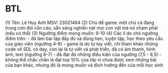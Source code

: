 # BTL
(1) Tên: Lê Huy Anh
    MSV: 23021464
(2) Chủ đề game: một chú cá đang trong cơn đói cồn cào, sẵn sàng nghiền nát mọi con vật mà nó chạm phải (nếu có thể)
(3) Ngưỡng điểm mong muốn: 9-10
(4) Các lí do chô ngưỡng điểm trên:
    - đã làm bài tập đầy đủ và đúng hẹn, luyện tập, học theo yêu cầu của giáo viên (ngưỡng 4-6)
    - game là do tự tay viết, chỉ tham khảo những code về SDL cô dạy, còn lại là tự viết và phát triển, đã có âm thanh, hình ảnh, text (ngưỡng 6-7)
    - đã đạt đủ những điều kiện của ngưỡng (7,5 - 8,5)
    - không thể chắc chắn là đạt top 10% của lớp vì chưa được xem những bài của bạn khác, nhưng đó là mong muốn và đích hướng đến của mỗi học sinh
